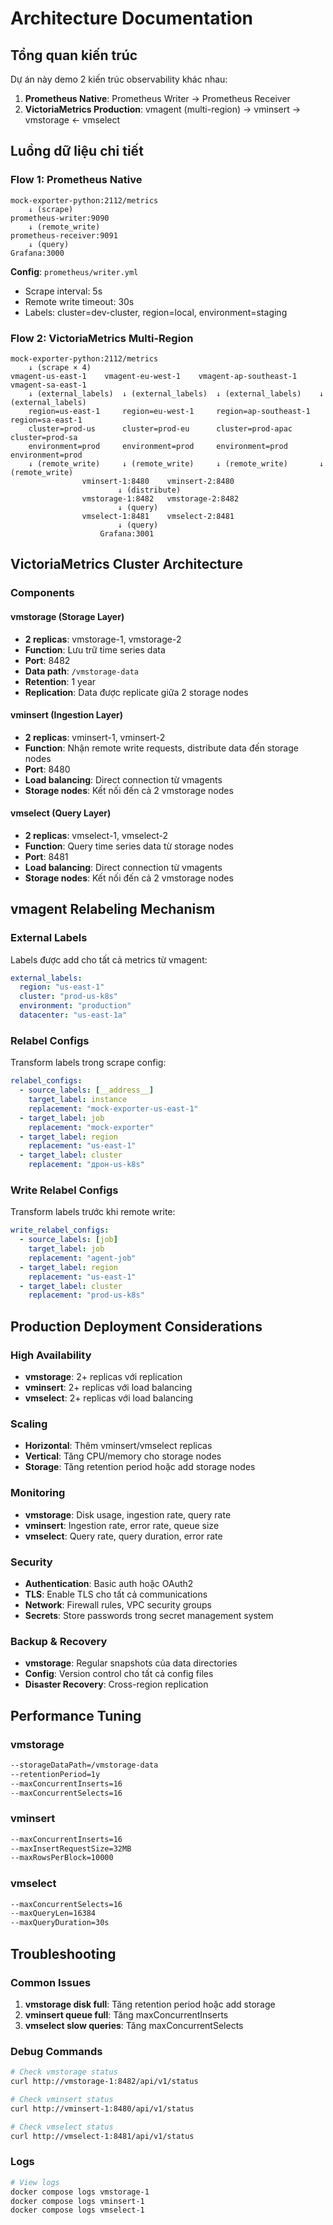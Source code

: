 # Architecture Documentation

## Tổng quan kiến trúc

Dự án này demo 2 kiến trúc observability khác nhau:

1. **Prometheus Native**: Prometheus Writer → Prometheus Receiver
2. **VictoriaMetrics Production**: vmagent (multi-region) → vminsert → vmstorage ← vmselect

## Luồng dữ liệu chi tiết

### Flow 1: Prometheus Native

```
mock-exporter-python:2112/metrics
    ↓ (scrape)
prometheus-writer:9090
    ↓ (remote_write)
prometheus-receiver:9091
    ↓ (query)
Grafana:3000
```

**Config**: `prometheus/writer.yml`
- Scrape interval: 5s
- Remote write timeout: 30s
- Labels: cluster=dev-cluster, region=local, environment=staging

### Flow 2: VictoriaMetrics Multi-Region

```
mock-exporter-python:2112/metrics
    ↓ (scrape × 4)
vmagent-us-east-1    vmagent-eu-west-1    vmagent-ap-southeast-1    vmagent-sa-east-1
    ↓ (external_labels)  ↓ (external_labels)  ↓ (external_labels)    ↓ (external_labels)
    region=us-east-1     region=eu-west-1     region=ap-southeast-1   region=sa-east-1
    cluster=prod-us      cluster=prod-eu      cluster=prod-apac      cluster=prod-sa
    environment=prod     environment=prod     environment=prod       environment=prod
    ↓ (remote_write)     ↓ (remote_write)     ↓ (remote_write)       ↓ (remote_write)
                vminsert-1:8480    vminsert-2:8480
                        ↓ (distribute)
                vmstorage-1:8482   vmstorage-2:8482
                        ↓ (query)
                vmselect-1:8481    vmselect-2:8481
                        ↓ (query)
                    Grafana:3001
```

## VictoriaMetrics Cluster Architecture

### Components

#### vmstorage (Storage Layer)
- **2 replicas**: vmstorage-1, vmstorage-2
- **Function**: Lưu trữ time series data
- **Port**: 8482
- **Data path**: `/vmstorage-data`
- **Retention**: 1 year
- **Replication**: Data được replicate giữa 2 storage nodes

#### vminsert (Ingestion Layer)
- **2 replicas**: vminsert-1, vminsert-2
- **Function**: Nhận remote write requests, distribute data đến storage nodes
- **Port**: 8480
- **Load balancing**: Direct connection từ vmagents
- **Storage nodes**: Kết nối đến cả 2 vmstorage nodes

#### vmselect (Query Layer)
- **2 replicas**: vmselect-1, vmselect-2
- **Function**: Query time series data từ storage nodes
- **Port**: 8481
- **Load balancing**: Direct connection từ vmagents
- **Storage nodes**: Kết nối đến cả 2 vmstorage nodes



## vmagent Relabeling Mechanism

### External Labels
Labels được add cho tất cả metrics từ vmagent:

```yaml
external_labels:
  region: "us-east-1"
  cluster: "prod-us-k8s"
  environment: "production"
  datacenter: "us-east-1a"
```

### Relabel Configs
Transform labels trong scrape config:

```yaml
relabel_configs:
  - source_labels: [__address__]
    target_label: instance
    replacement: "mock-exporter-us-east-1"
  - target_label: job
    replacement: "mock-exporter"
  - target_label: region
    replacement: "us-east-1"
  - target_label: cluster
    replacement: "дрон-us-k8s"
```

### Write Relabel Configs
Transform labels trước khi remote write:

```yaml
write_relabel_configs:
  - source_labels: [job]
    target_label: job
    replacement: "agent-job"
  - target_label: region
    replacement: "us-east-1"
  - target_label: cluster
    replacement: "prod-us-k8s"
```

## Production Deployment Considerations

### High Availability
- **vmstorage**: 2+ replicas với replication
- **vminsert**: 2+ replicas với load balancing
- **vmselect**: 2+ replicas với load balancing

### Scaling
- **Horizontal**: Thêm vminsert/vmselect replicas
- **Vertical**: Tăng CPU/memory cho storage nodes
- **Storage**: Tăng retention period hoặc add storage nodes

### Monitoring
- **vmstorage**: Disk usage, ingestion rate, query rate
- **vminsert**: Ingestion rate, error rate, queue size
- **vmselect**: Query rate, query duration, error rate

### Security
- **Authentication**: Basic auth hoặc OAuth2
- **TLS**: Enable TLS cho tất cả communications
- **Network**: Firewall rules, VPC security groups
- **Secrets**: Store passwords trong secret management system

### Backup & Recovery
- **vmstorage**: Regular snapshots của data directories
- **Config**: Version control cho tất cả config files
- **Disaster Recovery**: Cross-region replication

## Performance Tuning

### vmstorage
```bash
--storageDataPath=/vmstorage-data
--retentionPeriod=1y
--maxConcurrentInserts=16
--maxConcurrentSelects=16
```

### vminsert
```bash
--maxConcurrentInserts=16
--maxInsertRequestSize=32MB
--maxRowsPerBlock=10000
```

### vmselect
```bash
--maxConcurrentSelects=16
--maxQueryLen=16384
--maxQueryDuration=30s
```

## Troubleshooting

### Common Issues
1. **vmstorage disk full**: Tăng retention period hoặc add storage
2. **vminsert queue full**: Tăng maxConcurrentInserts
3. **vmselect slow queries**: Tăng maxConcurrentSelects

### Debug Commands
```bash
# Check vmstorage status
curl http://vmstorage-1:8482/api/v1/status

# Check vminsert status  
curl http://vminsert-1:8480/api/v1/status

# Check vmselect status
curl http://vmselect-1:8481/api/v1/status

```

### Logs
```bash
# View logs
docker compose logs vmstorage-1
docker compose logs vminsert-1
docker compose logs vmselect-1
```

